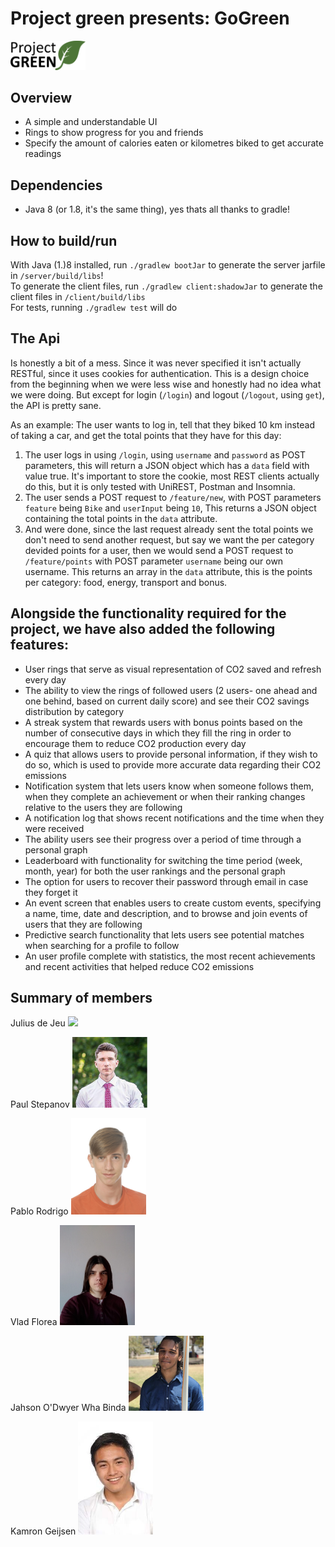 # Project green presents: GoGreen

<img src="/client/src/main/resources/images/TemporaryLogo.png"  width="120">

## Overview
* A simple and understandable UI
* Rings to show progress for you and friends
* Specify the amount of calories eaten or kilometres biked to get accurate readings

## Dependencies
* Java 8 (or 1.8, it's the same thing), yes thats all thanks to gradle!

## How to build/run
With Java (1.)8 installed, run `./gradlew bootJar` to generate the server jarfile in `/server/build/libs`!  
To generate the client files, run `./gradlew client:shadowJar` to generate the client files in `/client/build/libs`  
For tests, running `./gradlew test` will do

## The Api
Is honestly a bit of a mess. Since it was never specified it isn't actually RESTful, since it uses cookies for authentication. This is a design choice from the beginning when we were less wise and honestly had no idea what we were doing. But except for login (`/login`) and logout (`/logout`, using `get`), the API is pretty sane. 

As an example:
The user wants to log in, tell that they biked 10 km instead of taking a car, and get the total points that they have for this day:
1. The user logs in using `/login`, using `username` and `password` as POST parameters, this will return a JSON object which has a `data` field with value true. It's important to store the cookie, most REST clients actually do this, but it is only tested with UniREST, Postman and Insomnia.
1. The user sends a POST request to `/feature/new`, with POST parameters `feature` being `Bike` and `userInput` being `10`, This returns a JSON object containing the total points in the `data` attribute.
1. And were done, since the last request already sent the total points we don't need to send another request, but say we want the per category devided points for a user, then we would send a POST request to `/feature/points` with POST parameter `username` being our own username. This returns an array in the `data` attribute, this is the points per category: food, energy, transport and bonus. 

## Alongside the functionality required for the project, we have also added the following features:
* User rings that serve as visual representation of CO2 saved and refresh every day
* The ability to view the rings of followed users (2 users- one ahead and one behind, based on current daily score) and see their CO2 savings distribution by category
* A streak system that rewards users with bonus points based on the number of consecutive days in which they fill the ring in order to encourage them to reduce CO2 production every day
* A quiz that allows users to provide personal information, if they wish to do so, which is used to provide more accurate data regarding their CO2 emissions
* Notification system that lets users know when someone follows them, when they complete an achievement or when their ranking changes relative to the users they are following
* A notification log that shows recent notifications and the time when they were received
* The ability users see their progress over a period of time through a personal graph
* Leaderboard with functionality for switching the time period (week, month, year) for both the user rankings and the personal graph
* The option for users to recover their password through email in case they forget it
* An event screen that enables users to create custom events, specifying a name, time, date and description, and to browse and join events of users that they are following
* Predictive search functionality that lets users see potential matches when searching for a profile to follow
* An user profile complete with statistics, the most recent achievements and recent activities that helped reduce CO2 emissions

## Summary of members
Julius de Jeu
<img src="https://voidcorp.nl/images/julius.jpg"  width="120">

Paul Stepanov
<img src="/doc/images/cvpoza.png"  width="120">

Pablo Rodrigo 
<img src="/doc/images/PabloRodrigo.jpg"  width="120">

Vlad Florea
<img src="/doc/images/22d61c22-5ff1-4183-8bf7-37117d17b57a.jpg"  width="120">

Jahson O'Dwyer Wha Binda
<img src="/doc/images/Jahsonpic.jpg"  width="120">

Kamron Geijsen
<img src="/doc/images/KamronGeijsen.png"  width="120">
